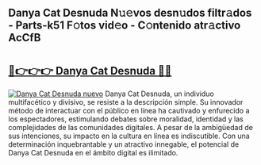 ## Danya Cat Desnuda N𝚞𝚎vos desn𝚞dos filtr𝚊dos - Parts-k51 F𝚘tos vid𝚎o - C𝚘ntenido atr𝚊ctivo AcCfB

# <h2><a href="http://mb9inx.tromn.icu/?c=Danya+Cat+Desnuda">🔗👉👉👉 Danya Cat Desnuda 🔗🔗</a></h2>

[![Danya Cat Desnuda nuevo](https://i.imgur.com/pEAQMta.gif)](http://mb9inx.tromn.icu/?c=Danya+Cat+Desnuda)
Danya Cat Desnuda, un individuo multifacético y divisivo, se resiste a la descripción simple. Su innovador método de interactuar con el público en línea ha cautivado y enfurecido a los espectadores, estimulando debates sobre moralidad, identidad y las complejidades de las comunidades digitales. A pesar de la ambigüedad de sus intenciones, su impacto en la cultura en línea es indiscutible. Con una determinación inquebrantable y un atractivo innegable, el potencial de Danya Cat Desnuda en el ámbito digital es ilimitado.
